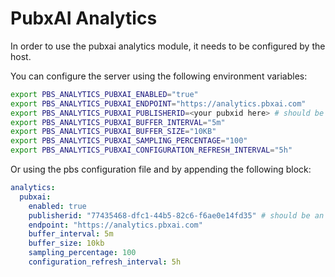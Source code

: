 # PubxAI Analytics

In order to use the pubxai analytics module, it needs to be configured by the host.

You can configure the server using the following environment variables:

```bash
export PBS_ANALYTICS_PUBXAI_ENABLED="true"
export PBS_ANALYTICS_PUBXAI_ENDPOINT="https://analytics.pbxai.com"
export PBS_ANALYTICS_PUBXAI_PUBLISHERID=<your pubxid here> # should be an UUIDv4
export PBS_ANALYTICS_PUBXAI_BUFFER_INTERVAL="5m"
export PBS_ANALYTICS_PUBXAI_BUFFER_SIZE="10KB"
export PBS_ANALYTICS_PUBXAI_SAMPLING_PERCENTAGE="100"
export PBS_ANALYTICS_PUBXAI_CONFIGURATION_REFRESH_INTERVAL="5h"
```

Or using the pbs configuration file and by appending the following block:

```yaml
analytics:
  pubxai:
    enabled: true
    publisherid: "77435468-dfc1-44b5-82c6-f6ae0e14fd35" # should be an UUIDv4
    endpoint: "https://analytics.pbxai.com"
    buffer_interval: 5m
    buffer_size: 10kb
    sampling_percentage: 100
    configuration_refresh_interval: 5h
```